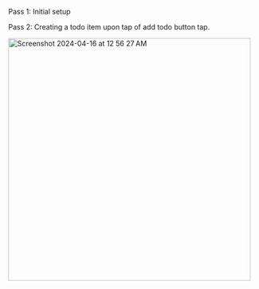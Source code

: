 Pass 1:
Initial setup

Pass 2:
Creating a todo item upon tap of add todo button tap.

<img width="486" alt="Screenshot 2024-04-16 at 12 56 27 AM" src="https://github.com/akhileshamle/todos-app/assets/25894080/e12df4de-8ee5-4d70-b28c-87fae3e96c64">

